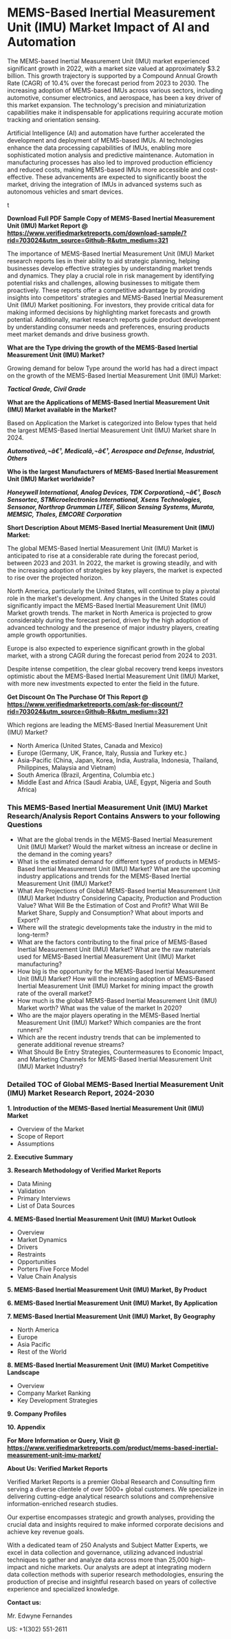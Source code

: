 <meta name="title" content="Global MEMS-Based Inertial Measurement Unit (IMU) Market Impact of AI and Automation"><meta name="description" content="The MEMS-based Inertial Measurement Unit (IMU) market experienced significant growth in 2022, with a market size valued at approximately $3.2 billion. This growth traj"><meta name="title" content="MEMS-Based Inertial Measurement Unit (IMU) Market Size, Share, Scope, Trends, Growth, Opportunities, Analysis, Forecast"><h1>MEMS-Based Inertial Measurement Unit (IMU) Market Impact of AI and Automation</h1><p>The MEMS-based Inertial Measurement Unit (IMU) market experienced significant growth in 2022, with a market size valued at approximately $3.2 billion. This growth trajectory is supported by a Compound Annual Growth Rate (CAGR) of 10.4% over the forecast period from 2023 to 2030. The increasing adoption of MEMS-based IMUs across various sectors, including automotive, consumer electronics, and aerospace, has been a key driver of this market expansion. The technology's precision and miniaturization capabilities make it indispensable for applications requiring accurate motion tracking and orientation sensing.</p><p>Artificial Intelligence (AI) and automation have further accelerated the development and deployment of MEMS-based IMUs. AI technologies enhance the data processing capabilities of IMUs, enabling more sophisticated motion analysis and predictive maintenance. Automation in manufacturing processes has also led to improved production efficiency and reduced costs, making MEMS-based IMUs more accessible and cost-effective. These advancements are expected to significantly boost the market, driving the integration of IMUs in advanced systems such as autonomous vehicles and smart devices.</p>t</p><p id="" class=""><strong>Download Full PDF Sample Copy of MEMS-Based Inertial Measurement Unit (IMU) Market Report @ <a href="https://www.verifiedmarketreports.com/download-sample/?rid=703024&utm_source=Github-R&utm_medium=321" target="_blank">https://www.verifiedmarketreports.com/download-sample/?rid=703024&utm_source=Github-R&utm_medium=321</a></strong></p><p>The importance of&nbsp;MEMS-Based Inertial Measurement Unit (IMU) Market research reports lies in their ability to aid strategic planning, helping businesses develop effective strategies by understanding market trends and dynamics. They play a crucial role in risk management by identifying potential risks and challenges, allowing businesses to mitigate them proactively. These reports offer a competitive advantage by providing insights into competitors' strategies and MEMS-Based Inertial Measurement Unit (IMU) Market positioning. For investors, they provide critical data for making informed decisions by highlighting market forecasts and growth potential. Additionally, market research reports guide product development by understanding consumer needs and preferences, ensuring products meet market demands and drive business growth.</p><p><strong>What are the&nbsp;Type driving the growth of the MEMS-Based Inertial Measurement Unit (IMU) Market?</strong></p><p id="" class="">Growing demand for below Type around the world has had a direct impact on the growth of the MEMS-Based Inertial Measurement Unit (IMU) Market:</p><em><strong>Tactical Grade, Civil Grade</strong></em></p><strong>What are the&nbsp;Applications&nbsp;of MEMS-Based Inertial Measurement Unit (IMU) Market available in the Market?</strong></p><p id="" class="">Based on Application the Market is categorized into Below types that held the largest MEMS-Based Inertial Measurement Unit (IMU) Market share In 2024.</p><em><strong>Automotiveâ‚¬â€¹, Medicalâ‚¬â€¹, Aerospace and Defense, Industrial, Others</strong></em></p><strong>Who is the largest Manufacturers of MEMS-Based Inertial Measurement Unit (IMU) Market worldwide?</strong></p><p><em><strong>Honeywell International, Analog Devices, TDK Corporationâ‚¬â€¹, Bosch Sensortec, STMicroelectronics International, Xsens Technologies, Sensonor, Northrop Grumman LITEF, Silicon Sensing Systems, Murata, MEMSIC, Thales, EMCORE Corporation</strong></em></p><p id="" class=""><strong>Short Description About MEMS-Based Inertial Measurement Unit (IMU) Market:</strong></p><p>The global MEMS-Based Inertial Measurement Unit (IMU) Market is anticipated to rise at a considerable rate during the forecast period, between 2023 and 2031. In 2022, the market is growing steadily, and with the increasing adoption of strategies by key players, the market is expected to rise over the projected horizon.</p><p>North America, particularly the United States, will continue to play a pivotal role in the market's development. Any changes in the United States could significantly impact the MEMS-Based Inertial Measurement Unit (IMU) Market growth trends. The market in North America is projected to grow considerably during the forecast period, driven by the high adoption of advanced technology and the presence of major industry players, creating ample growth opportunities.</p><p>Europe is also expected to experience significant growth in the global market, with a strong CAGR during the forecast period from 2024 to 2031.</p><p>Despite intense competition, the clear global recovery trend keeps investors optimistic about the MEMS-Based Inertial Measurement Unit (IMU) Market, with more new investments expected to enter the field in the future.</p><p id="" class=""><strong>Get Discount On The Purchase Of This Report @ <a href="https://www.verifiedmarketreports.com/ask-for-discount/?rid=703024&utm_source=Github-R&utm_medium=321" target="_blank">https://www.verifiedmarketreports.com/ask-for-discount/?rid=703024&utm_source=Github-R&utm_medium=321</a></strong></p>Which regions are leading the MEMS-Based Inertial Measurement Unit (IMU) Market?</p><ul><li>North America (United States, Canada and Mexico)</li><li>Europe (Germany, UK, France, Italy, Russia and Turkey etc.)</li><li>Asia-Pacific (China, Japan, Korea, India, Australia, Indonesia, Thailand, Philippines, Malaysia and Vietnam)</li><li>South America (Brazil, Argentina, Columbia etc.)</li><li>Middle East and Africa (Saudi Arabia, UAE, Egypt, Nigeria and South Africa)</li></ul><h3 id="" class="">This MEMS-Based Inertial Measurement Unit (IMU) Market Research/Analysis Report Contains Answers to your following Questions</h3><ul><li>What are the global trends in the MEMS-Based Inertial Measurement Unit (IMU) Market? Would the market witness an increase or decline in the demand in the coming years?</li><li>What is the estimated demand for different types of products in MEMS-Based Inertial Measurement Unit (IMU) Market? What are the upcoming industry applications and trends for the MEMS-Based Inertial Measurement Unit (IMU) Market?</li><li>What Are Projections of Global MEMS-Based Inertial Measurement Unit (IMU) Market Industry Considering Capacity, Production and Production Value? What Will Be the Estimation of Cost and Profit? What Will Be Market Share, Supply and Consumption? What about imports and Export?</li><li>Where will the strategic developments take the industry in the mid to long-term?</li><li>What are the factors contributing to the final price of MEMS-Based Inertial Measurement Unit (IMU) Market? What are the raw materials used for MEMS-Based Inertial Measurement Unit (IMU) Market manufacturing?</li><li>How big is the opportunity for the MEMS-Based Inertial Measurement Unit (IMU) Market? How will the increasing adoption of MEMS-Based Inertial Measurement Unit (IMU) Market for mining impact the growth rate of the overall market?</li><li>How much is the global MEMS-Based Inertial Measurement Unit (IMU) Market worth? What was the value of the market In 2020?</li><li>Who are the major players operating in the MEMS-Based Inertial Measurement Unit (IMU) Market? Which companies are the front runners?</li><li>Which are the recent industry trends that can be implemented to generate additional revenue streams?</li><li>What Should Be Entry Strategies, Countermeasures to Economic Impact, and Marketing Channels for MEMS-Based Inertial Measurement Unit (IMU) Market Industry?</li></ul><h3 id="" class="">Detailed TOC of Global MEMS-Based Inertial Measurement Unit (IMU) Market Research Report, 2024-2030</h3><p id="" class=""><strong>1. Introduction of the MEMS-Based Inertial Measurement Unit (IMU) Market</strong></p><ul><li>Overview of the Market</li><li>Scope of Report</li><li>Assumptions</li></ul><p id="" class=""><strong>2. Executive Summary</strong></p><p id="" class=""><strong>3. Research Methodology of Verified Market Reports</strong></p><ul><li>Data Mining</li><li>Validation</li><li>Primary Interviews</li><li>List of Data Sources</li></ul><p id="" class=""><strong>4. MEMS-Based Inertial Measurement Unit (IMU) Market Outlook</strong></p><ul><li>Overview</li><li>Market Dynamics</li><li>Drivers</li><li>Restraints</li><li>Opportunities</li><li>Porters Five Force Model</li><li>Value Chain Analysis</li></ul><p id="" class=""><strong>5. MEMS-Based Inertial Measurement Unit (IMU) Market, By Product</strong></p><p id="" class=""><strong>6. MEMS-Based Inertial Measurement Unit (IMU) Market, By Application</strong></p><p id="" class=""><strong>7. MEMS-Based Inertial Measurement Unit (IMU) Market, By Geography</strong></p><ul><li>North America</li><li>Europe</li><li>Asia Pacific</li><li>Rest of the World</li></ul><p id="" class=""><strong>8. MEMS-Based Inertial Measurement Unit (IMU) Market Competitive Landscape</strong></p><ul><li>Overview</li><li>Company Market Ranking</li><li>Key Development Strategies</li></ul><p id="" class=""><strong>9. Company Profiles</strong></p><p id="" class=""><strong>10. Appendix</strong></p><p id="" class=""><strong>For More Information or Query, Visit @ <a href="https://www.verifiedmarketreports.com/product/mems-based-inertial-measurement-unit-imu-market/" target="_blank">https://www.verifiedmarketreports.com/product/mems-based-inertial-measurement-unit-imu-market/</a></strong></p><p id="" class=""><strong>About Us: Verified Market Reports</strong></p><p id="" class="">Verified Market Reports is a premier Global Research and Consulting firm serving a diverse clientele of over 5000+ global customers. We specialize in delivering cutting-edge analytical research solutions and comprehensive information-enriched research studies.</p><p id="" class="">Our expertise encompasses strategic and growth analyses, providing the crucial data and insights required to make informed corporate decisions and achieve key revenue goals.</p><p id="" class="">With a dedicated team of 250 Analysts and Subject Matter Experts, we excel in data collection and governance, utilizing advanced industrial techniques to gather and analyze data across more than 25,000 high-impact and niche markets. Our analysts are adept at integrating modern data collection methods with superior research methodologies, ensuring the production of precise and insightful research based on years of collective experience and specialized knowledge.</p><p id="" class=""><strong>Contact us:</strong></p><p id="" class="">Mr. Edwyne Fernandes</p><p id="" class="">US: +1(302) 551-2611</p>